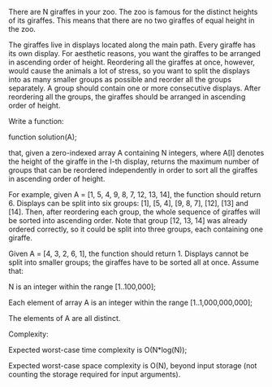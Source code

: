 There are N giraffes in your zoo. The zoo is famous for the distinct heights of its giraffes. This means that there are no two giraffes of equal height in the zoo.

The giraffes live in displays located along the main path. Every giraffe has its own display. For aesthetic reasons, you want the giraffes to be arranged in ascending order of height. Reordering all the giraffes at once, however, would cause the animals a lot of stress, so you want to split the displays into as many smaller groups as possible and reorder all the groups separately. A group should contain one or more consecutive displays. After reordering all the groups, the giraffes should be arranged in ascending order of height.

Write a function:

function solution(A);

that, given a zero-indexed array A containing N integers, where A[I] denotes the height of the giraffe in the I-th display, returns the maximum number of groups that can be reordered independently in order to sort all the giraffes in ascending order of height.

For example, given A = [1, 5, 4, 9, 8, 7, 12, 13, 14], the function should return 6. Displays can be split into six groups: [1], [5, 4], [9, 8, 7], [12], [13] and [14]. Then, after reordering each group, the whole sequence of giraffes will be sorted into ascending order. Note that group [12, 13, 14] was already ordered correctly, so it could be split into three groups, each containing one giraffe.

Given A = [4, 3, 2, 6, 1], the function should return 1. Displays cannot be split into smaller groups; the giraffes have to be sorted all at once.
Assume that:
   
N is an integer within the range [1..100,000]; 

Each element of array A is an integer within the range [1..1,000,000,000];

The elements of A are all distinct.

Complexity:

Expected worst-case time complexity is O(N*log(N));

Expected worst-case space complexity is O(N), beyond input storage (not counting the storage required for input arguments).